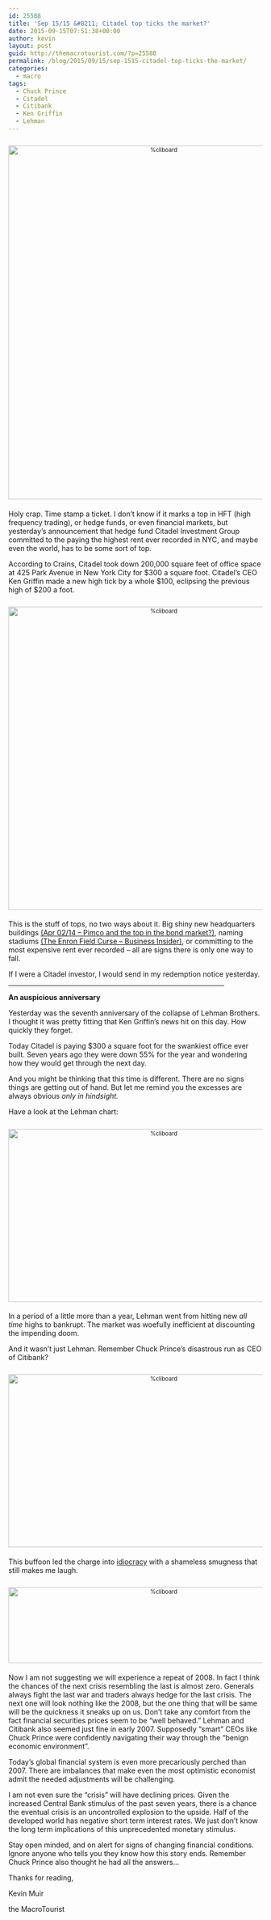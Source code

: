 ```yaml
---
id: 25588
title: 'Sep 15/15 &#8211; Citadel top ticks the market?'
date: 2015-09-15T07:51:38+00:00
author: kevin
layout: post
guid: http://themacrotourist.com/?p=25588
permalink: /blog/2015/09/15/sep-1515-citadel-top-ticks-the-market/
categories:
  - macro
tags:
  - Chuck Prince
  - Citadel
  - Citibank
  - Ken Griffin
  - Lehman
---
```

<div style="width: image width px; font-size: 80%; text-align: center;">
  <a href="http://themacrotourist.com/pictures/GriffinSep1415.png"><img class="size-full wp-image-14271" style="padding-top: 1.0em;padding-bottom: 0.5em;" alt="%cliboard" src="http://themacrotourist.com/pictures/GriffinSep1415.png" width="600" height="700" /></a>
</div>

Holy crap. Time stamp a ticket. I don&#8217;t know if it marks a top in HFT (high frequency trading), or hedge funds, or even financial markets, but yesterday&#8217;s announcement that hedge fund Citadel Investment Group committed to the paying the highest rent ever recorded in NYC, and maybe even the world, has to be some sort of top. 

According to Crains, Citadel took down 200,000 square feet of office space at 425 Park Avenue in New York City for $300 a square foot. Citadel&#8217;s CEO Ken Griffin made a new high tick by a whole $100, eclipsing the previous high of $200 a foot.

<div style="width: image width px; font-size: 80%; text-align: center;">
  <a href="http://themacrotourist.com/pictures/CitadelSep1415.png"><img class="size-full wp-image-14271" style="padding-top: 1.0em;padding-bottom: 0.5em;" alt="%cliboard" src="http://themacrotourist.com/pictures/CitadelSep1415.png" width="600" height="600" /></a>
</div>

This is the stuff of tops, no two ways about it. Big shiny new headquarters buildings [(Apr 02/14 &#8211; Pimco and the top in the bond market?)](http://themacrotourist.com/blog/2014/04/02/apr-0214-pimco-and-the-top-in-the-bond-market/), naming stadiums [(The Enron Field Curse &#8211; Business Insider)](http://www.businessinsider.com/the-enron-field-curse-why-you-should-steer-clear-of-companies-that-put-their-name-on-stadium-2012-1), or committing to the most expensive rent ever recorded &#8211; all are signs there is only one way to fall. 

If I were a Citadel investor, I would send in my redemption notice yesterday.

<hr size="3" width="85%" />

**An auspicious anniversary**

Yesterday was the seventh anniversary of the collapse of Lehman Brothers. I thought it was pretty fitting that Ken Griffin&#8217;s news hit on this day. How quickly they forget. 

Today Citadel is paying $300 a square foot for the swankiest office ever built. Seven years ago they were down 55% for the year and wondering how they would get through the next day. 

And you might be thinking that this time is different. There are no signs things are getting out of hand. But let me remind you the excesses are always obvious _only in hindsight._ 

Have a look at the Lehman chart: 

<div style="width: image width px; font-size: 80%; text-align: center;">
  <a href="http://themacrotourist.com/pictures/LEHSep1515.png"><img class="size-full wp-image-14271" style="padding-top: 1.0em;padding-bottom: 0.5em;" alt="%cliboard" src="http://themacrotourist.com/pictures/LEHSep1515.png" width="600" height="342" /></a>
</div>

In a period of a little more than a year, Lehman went from hitting new _all time_ highs to bankrupt. The market was woefully inefficient at discounting the impending doom.

And it wasn&#8217;t just Lehman. Remember Chuck Prince&#8217;s disastrous run as CEO of Citibank?

<div style="width: image width px; font-size: 80%; text-align: center;">
  <a href="http://themacrotourist.com/pictures/CSep1515.png"><img class="size-full wp-image-14271" style="padding-top: 1.0em;padding-bottom: 0.5em;" alt="%cliboard" src="http://themacrotourist.com/pictures/CSep1515.png" width="600" height="342" /></a>
</div>

This buffoon led the charge into [idiocracy](https://www.youtube.com/watch?v=eLRuTImZYGc) with a shameless smugness that still makes me laugh.

<div style="width: image width px; font-size: 80%; text-align: center;">
  <a href="http://themacrotourist.com/pictures/idiocracySep1515.png"><img class="size-full wp-image-14271" style="padding-top: 1.0em;padding-bottom: 0.5em;" alt="%cliboard" src="http://themacrotourist.com/pictures/idiocracySep1515.png" width="600" height="150" /></a>
</div>

Now I am not suggesting we will experience a repeat of 2008. In fact I think the chances of the next crisis resembling the last is almost zero. Generals always fight the last war and traders always hedge for the last crisis. The next one will look nothing like the 2008, but the one thing that will be same will be the quickness it sneaks up on us. Don&#8217;t take any comfort from the fact financial securities prices seem to be &#8220;well behaved.&#8221; Lehman and Citibank also seemed just fine in early 2007. Supposedly &#8220;smart&#8221; CEOs like Chuck Prince were confidently navigating their way through the &#8220;benign economic environment&#8221;. 

Today&#8217;s global financial system is even more precariously perched than 2007. There are imbalances that make even the most optimistic economist admit the needed adjustments will be challenging. 

I am not even sure the &#8220;crisis&#8221; will have declining prices. Given the increased Central Bank stimulus of the past seven years, there is a chance the eventual crisis is an uncontrolled explosion to the upside. Half of the developed world has negative short term interest rates. We just don&#8217;t know the long term implications of this unprecedented monetary stimulus. 

Stay open minded, and on alert for signs of changing financial conditions. Ignore anyone who tells you they know how this story ends. Remember Chuck Prince also thought he had all the answers&#8230; 

Thanks for reading,
  
Kevin Muir
  
the MacroTourist